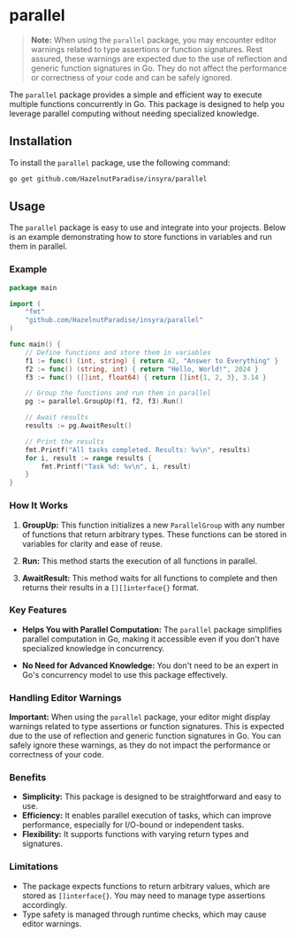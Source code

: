 # parallel

> **Note:** When using the `parallel` package, you may encounter editor warnings related to type assertions or function signatures. Rest assured, these warnings are expected due to the use of reflection and generic function signatures in Go. They do not affect the performance or correctness of your code and can be safely ignored.

The `parallel` package provides a simple and efficient way to execute multiple functions concurrently in Go. This package is designed to help you leverage parallel computing without needing specialized knowledge.

## Installation

To install the `parallel` package, use the following command:

```bash
go get github.com/HazelnutParadise/insyra/parallel
```

## Usage

The `parallel` package is easy to use and integrate into your projects. Below is an example demonstrating how to store functions in variables and run them in parallel.

### Example

```go
package main

import (
	"fmt"
	"github.com/HazelnutParadise/insyra/parallel"
)

func main() {
	// Define functions and store them in variables
	f1 := func() (int, string) { return 42, "Answer to Everything" }
	f2 := func() (string, int) { return "Hello, World!", 2024 }
	f3 := func() ([]int, float64) { return []int{1, 2, 3}, 3.14 }

	// Group the functions and run them in parallel
	pg := parallel.GroupUp(f1, f2, f3).Run()

	// Await results
	results := pg.AwaitResult()

	// Print the results
	fmt.Printf("All tasks completed. Results: %v\n", results)
	for i, result := range results {
		fmt.Printf("Task %d: %v\n", i, result)
	}
}
```

### How It Works

1. **GroupUp:** This function initializes a new `ParallelGroup` with any number of functions that return arbitrary types. These functions can be stored in variables for clarity and ease of reuse.

2. **Run:** This method starts the execution of all functions in parallel.

3. **AwaitResult:** This method waits for all functions to complete and then returns their results in a `[][]interface{}` format.

### Key Features

- **Helps You with Parallel Computation:** The `parallel` package simplifies parallel computation in Go, making it accessible even if you don't have specialized knowledge in concurrency.
  
- **No Need for Advanced Knowledge:** You don't need to be an expert in Go's concurrency model to use this package effectively.

### Handling Editor Warnings

**Important:** When using the `parallel` package, your editor might display warnings related to type assertions or function signatures. This is expected due to the use of reflection and generic function signatures in Go. You can safely ignore these warnings, as they do not impact the performance or correctness of your code.

### Benefits

- **Simplicity:** This package is designed to be straightforward and easy to use.
- **Efficiency:** It enables parallel execution of tasks, which can improve performance, especially for I/O-bound or independent tasks.
- **Flexibility:** It supports functions with varying return types and signatures.

### Limitations

- The package expects functions to return arbitrary values, which are stored as `[]interface{}`. You may need to manage type assertions accordingly.
- Type safety is managed through runtime checks, which may cause editor warnings.
